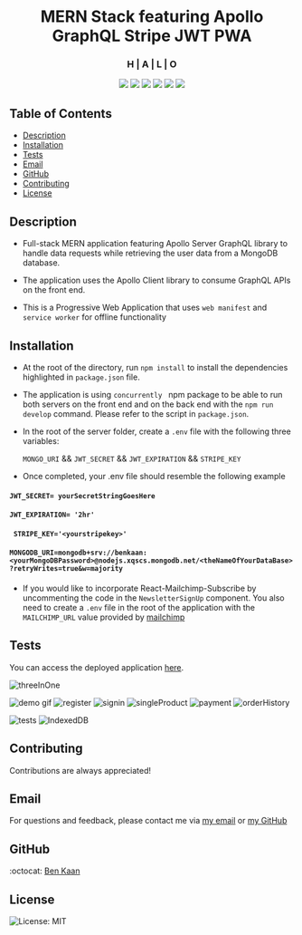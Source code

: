 <h1 align="center">MERN Stack featuring Apollo GraphQL Stripe JWT PWA</h1>
<h3 align="center">H | A | L | O</h3>
  
<p align="center">
    <img src ="https://img.shields.io/badge/-ApolloGraphQL-311C87?style=for-the-badge&logo=apollo-graphql">
    <img src="https://img.shields.io/badge/MongoDB-%234ea94b.svg?style=for-the-badge&logo=mongodb&logoColor=white" />
    <img src="https://img.shields.io/badge/express.js-%23404d59.svg?style=for-the-badge&logo=express&logoColor=%2361DAFB"  />
    <img src="https://img.shields.io/badge/react-%2320232a.svg?style=for-the-badge&logo=react&logoColor=%2361DAFB">
    <img src="https://img.shields.io/badge/node.js-6DA55F?style=for-the-badge&logo=node.js&logoColor=white"  />
    <img src="https://img.shields.io/badge/JWT-black?style=for-the-badge&logo=JSON%20web%20tokens" />
</p>

## Table of Contents

- [Description](#description)
- [Installation](#installation)
- [Tests](#tests)
- [Email](#email)
- [GitHub](#GitHub)
- [Contributing](#contributing)
- [License](#license)

## Description

- Full-stack MERN application featuring Apollo Server GraphQL library to handle data requests while retrieving the user data from a MongoDB database.

- The application uses the Apollo Client library to consume GraphQL APIs on the front end.

- This is a Progressive Web Application that uses `web manifest` and `service worker` for offline functionality

## Installation

- At the root of the directory, run `npm install` to install the dependencies highlighted in `package.json` file.

- The application is using `concurrently ` npm package to be able to run both servers on the front end and on the back end with the `npm run develop` command. Please refer to the script in `package.json`.

- In the root of the server folder, create a `.env` file with the following three variables:

  `MONGO_URI` && `JWT_SECRET` && `JWT_EXPIRATION` && `STRIPE_KEY`

- Once completed, your .env file should resemble the following example

#### `JWT_SECRET= yourSecretStringGoesHere`

#### `JWT_EXPIRATION= '2hr'`

#### ` STRIPE_KEY='<yourstripekey>'`

#### `MONGODB_URI=mongodb+srv://benkaan:<yourMongoDBPassword>@nodejs.xqscs.mongodb.net/<theNameOfYourDataBase>?retryWrites=true&w=majority`

- If you would like to incorporate React-Mailchimp-Subscribe by uncommenting the code in the `NewsletterSignUp` component. You also need to create a `.env` file in the root of the application with the `MAILCHIMP_URL` value provided by [mailchimp](https://us20.admin.mailchimp.com/lists/dashboard/signup-forms/)

## Tests

You can access the deployed application [here](https://sleepy-ocean-28624.herokuapp.com).

![threeInOne](https://github.com/benkaan001/gym-joy/blob/main/assets/halo_threeInOne.png)

<!-- ![phone](https://github.com/benkaan001/gym-joy/blob/main/assets/HALO_UI_Phone.png)
![tablet](https://github.com/benkaan001/gym-joy/blob/main/assets/HALO_UI_Tablet.png) -->

![demo gif](https://github.com/benkaan001/gym-joy/blob/main/assets/HALO-UI-desktop.gif)
![register](https://github.com/benkaan001/gym-joy/blob/main/assets/halo_register.png)
![signin](https://github.com/benkaan001/gym-joy/blob/main/assets/halo_signin.png)
![singleProduct](https://github.com/benkaan001/gym-joy/blob/main/assets/halo_singleProduct.png)
![payment](https://github.com/benkaan001/gym-joy/blob/main/assets/halo_payment.png)
![orderHistory](https://github.com/benkaan001/gym-joy/blob/main/assets/halo_orderHistory.png)

<!-- ![shoppingCart](https://github.com/benkaan001/gym-joy/blob/main/assets/halo_shoppingCart.png) -->

![tests](https://github.com/benkaan001/gym-joy/blob/main/assets/Tests.png)
![IndexedDB](https://github.com/benkaan001/gym-joy/blob/main/assets/IndexedDB.png)

<!-- ![desktop](https://github.com/benkaan001/gym-joy/blob/main/assets/HALO_UI_Desktop.png) -->

## Contributing

Contributions are always appreciated!

## Email

For questions and feedback, please contact me via [my email](mailto:benkaan001@gmail.com) or [my GitHub](https://www.github.com/benkaan001)

## GitHub

:octocat: [Ben Kaan](https://www.github.com/benkaan001)

## License

![License: MIT](https://img.shields.io/badge/License-MIT-yellow.svg)
